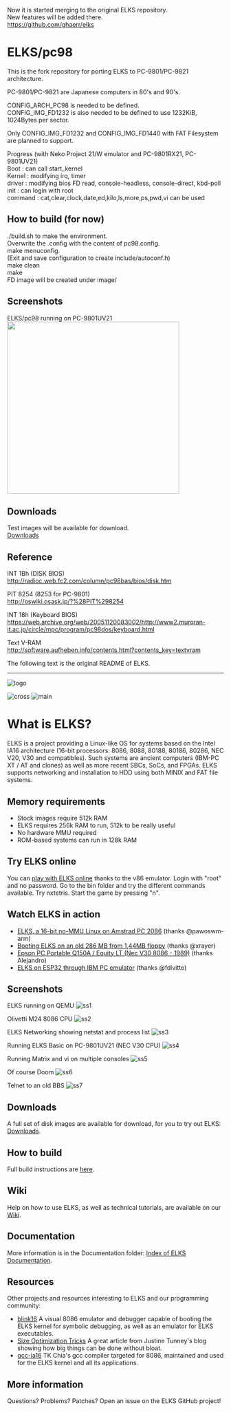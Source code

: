 Now it is started merging to the original ELKS repository.  
New features will be added there.  
https://github.com/ghaerr/elks  

# ELKS/pc98  
  
This is the fork repository for porting ELKS to PC-9801/PC-9821 architecture.  
  
PC-9801/PC-9821 are Japanese computers in 80's and 90's.  
  
CONFIG_ARCH_PC98 is needed to be defined.  
CONFIG_IMG_FD1232 is also needed to be defined to use 1232KiB, 1024Bytes per sector.  
  
Only CONFIG_IMG_FD1232 and CONFIG_IMG_FD1440 with FAT Filesystem are planned to support.  
  
Progress (with Neko Project 21/W emulator and PC-9801RX21, PC-9801UV21)  
Boot : can call start_kernel  
Kernel : modifying irq, timer  
driver : modifying bios FD read, console-headless, console-direct, kbd-poll  
init : can login with root  
command : cat,clear,clock,date,ed,kilo,ls,more,ps,pwd,vi can be used  

## How to build (for now)  
./build.sh to make the environment.  
Overwrite the .config with the content of pc98.config.  
make menuconfig.  
(Exit and save configuration to create include/autoconf.h)  
make clean  
make  
FD image will be created under image/ 
  
## Screenshots

ELKS/pc98 running on PC-9801UV21  
<img src=Screenshots/PC-9801UV21.png width="400pix"> 
  
## Downloads  
Test images will be available for download.  
[Downloads](https://github.com/tyama501/elks/releases)  
  
## Reference  
INT 1Bh (DISK BIOS)  
http://radioc.web.fc2.com/column/pc98bas/bios/disk.htm  
 
PIT 8254 (8253 for PC-9801)  
http://oswiki.osask.jp/?%28PIT%298254  

INT 18h (Keyboard BIOS)  
https://web.archive.org/web/20051120083002/http://www2.muroran-it.ac.jp/circle/mpc/program/pc98dos/keyboard.html  

Text V-RAM  
http://software.aufheben.info/contents.html?contents_key=textvram  

The following text is the original README of ELKS.  

--------------------------------------------------

![logo](https://github.com/ghaerr/elks/blob/master/Documentation/img/ELKS-Logo.png)


![cross](https://github.com/jbruchon/elks/workflows/cross/badge.svg)
![main](https://github.com/jbruchon/elks/workflows/main/badge.svg)


# What is ELKS?

ELKS is a project providing a Linux-like OS for systems based on the Intel
IA16 architecture (16-bit processors: 8086, 8088, 80188, 80186, 80286,
NEC V20, V30 and compatibles). Such systems are ancient computers (IBM-PC
XT / AT and clones) as well as more recent SBCs, SoCs, and FPGAs. ELKS supports networking and installation to HDD using both MINIX and FAT file systems.

## Memory requirements

* Stock images require 512k RAM
* ELKS requires 256k RAM to run, 512k to be really useful
* No hardware MMU required
* ROM-based systems can run in 128k RAM

## Try ELKS online
You can [play with ELKS online](https://copy.sh/v86/?profile=elks) thanks to the v86 emulator. Login with "root" and no password. Go to the bin folder and try the different commands available. Try nxtetris. Start the game by pressing "n".
  
## Watch ELKS in action

- [ELKS, a 16-bit no-MMU Linux on Amstrad PC 2086](https://www.youtube.com/watch?v=eooviN1SdQ8) (thanks @pawoswm-arm)
- [Booting ELKS on an old 286 MB from 1,44MB floppy](https://www.youtube.com/watch?v=6rwlqmdebxk) (thanks @xrayer)
- [Epson PC Portable Q150A / Equity LT (Nec V30 8086 - 1989)](https://youtu.be/ZDffBj6zY-w?t=687) (thanks Alejandro)
- [ELKS on ESP32 through IBM PC emulator](https://www.youtube.com/watch?v=Tr2yMjrgP8o) (thanks @fdivitto)

## Screenshots

ELKS running on QEMU
![ss1](https://github.com/ghaerr/elks/blob/master/Screenshots/ELKS_0.7.0.png)

Olivetti M24 8086 CPU
![ss2](https://github.com/ghaerr/elks/blob/master/Screenshots/Olivetti_M24_8086_CPU.png)

ELKS Networking showing netstat and process list
![ss3](https://github.com/ghaerr/elks/blob/master/Screenshots/ELKS_Networking.png)

Running ELKS Basic on PC-9801UV21 (NEC V30 CPU)
![ss4](https://github.com/ghaerr/elks/blob/master/Screenshots/PC-9801UV21_V30_CPU.png)

Running Matrix and vi on multiple consoles
![ss5](https://github.com/ghaerr/elks/blob/master/Screenshots/ELKS_Matrix.jpg)

Of course Doom
![ss6](https://github.com/ghaerr/elks/blob/master/Screenshots/ELKS_Doom.png)

Telnet to an old BBS
![ss7](https://github.com/ghaerr/elks/blob/master/Screenshots/ELKS_telnet_BBS.jpg)

## Downloads

A full set of disk images are available for download, for you to try out ELKS: [Downloads](https://github.com/ghaerr/elks/releases).

## How to build

Full build instructions are [here](https://github.com/ghaerr/elks/blob/master/BUILD.md).

## Wiki

Help on how to use ELKS, as well as technical tutorials, are available on our [Wiki](https://github.com/ghaerr/elks/wiki).

## Documentation

More information is in the Documentation folder: [Index of ELKS Documentation](https://htmlpreview.github.io/?https://github.com/ghaerr/elks/blob/master/Documentation/index.html).

## Resources

Other projects and resources interesting to ELKS and our programming community:

- [blink16](https://github.com/ghaerr/blink16) A visual 8086 emulator and debugger capable of booting the ELKS kernel for symbolic debugging, as well as an emulator for ELKS executables.
- [Size Optimization Tricks](https://justine.lol/sizetricks/) A great article from Justine Tunney's blog showing how big things can be done without bloat.
- [gcc-ia16](https://github.com/tkchia/gcc-ia16) TK Chia's gcc compiler targeted for 8086, maintained and used for the ELKS kernel and all its applications.

## More information

Questions? Problems? Patches? Open an issue on the ELKS GitHub project!
